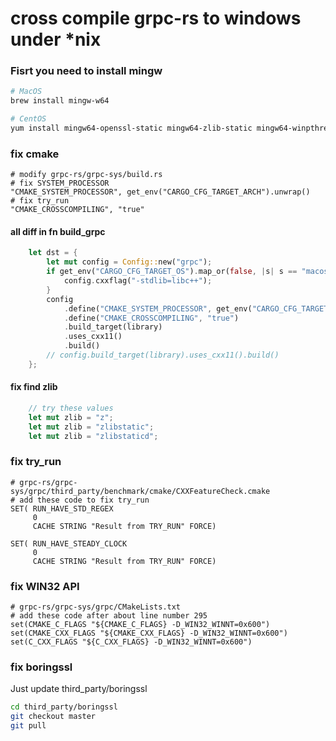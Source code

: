 # cross compile grpc-rs to windows under *nix

### Fisrt you need to install mingw

```bash
# MacOS
brew install mingw-w64

# CentOS
yum install mingw64-openssl-static mingw64-zlib-static mingw64-winpthreads-static
```

### fix cmake

```
# modify grpc-rs/grpc-sys/build.rs
# fix SYSTEM_PROCESSOR
"CMAKE_SYSTEM_PROCESSOR", get_env("CARGO_CFG_TARGET_ARCH").unwrap()
# fix try_run
"CMAKE_CROSSCOMPILING", "true"
```

#### all diff in fn build_grpc

```rust
    let dst = {
        let mut config = Config::new("grpc");
        if get_env("CARGO_CFG_TARGET_OS").map_or(false, |s| s == "macos") {
            config.cxxflag("-stdlib=libc++");
        }
        config
            .define("CMAKE_SYSTEM_PROCESSOR", get_env("CARGO_CFG_TARGET_ARCH").unwrap())
            .define("CMAKE_CROSSCOMPILING", "true")
            .build_target(library)
            .uses_cxx11()
            .build()
        // config.build_target(library).uses_cxx11().build()
    };
```

#### fix find zlib

```rust
    // try these values
    let mut zlib = "z";
    let mut zlib = "zlibstatic";
    let mut zlib = "zlibstaticd";
```

### fix try_run

```
# grpc-rs/grpc-sys/grpc/third_party/benchmark/cmake/CXXFeatureCheck.cmake
# add these code to fix try_run
SET( RUN_HAVE_STD_REGEX
     0
     CACHE STRING "Result from TRY_RUN" FORCE)

SET( RUN_HAVE_STEADY_CLOCK
     0
     CACHE STRING "Result from TRY_RUN" FORCE)
```

### fix WIN32 API

```
# grpc-rs/grpc-sys/grpc/CMakeLists.txt
# add these code after about line number 295
set(CMAKE_C_FLAGS "${CMAKE_C_FLAGS} -D_WIN32_WINNT=0x600")
set(CMAKE_CXX_FLAGS "${CMAKE_CXX_FLAGS} -D_WIN32_WINNT=0x600")
set(C_CXX_FLAGS "${C_CXX_FLAGS} -D_WIN32_WINNT=0x600")
```

### fix boringssl

Just update third_party/boringssl

```bash
cd third_party/boringssl
git checkout master
git pull
```
